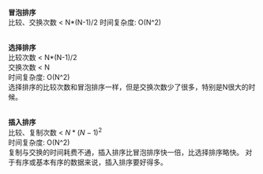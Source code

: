  **冒泡排序**
 \
 比较、交换次数 < N*(N-1)/2
 时间复杂度: O(N^2)
 
 \
 **选择排序**
 \
 比较次数 < N*(N-1)/2
 \
 交换次数 < N
 \
 时间复杂度: O(N^2)
 \
 选择排序的比较次数和冒泡排序一样，但是交换次数少了很多，特别是N很大的时候。
 
 \
 **插入排序**
 \
 比较、复制次数 < $N*(N-1)^2$
 \
 时间复杂度: O(N^2)
 \
 复制与交换的时间耗费不通，插入排序比冒泡排序快一倍，比选择排序略快。
 对于有序或基本有序的数据来说，插入排序要好得多。
 